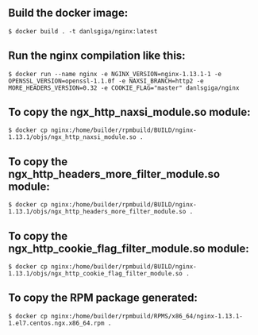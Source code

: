 ## Build the docker image:

`$ docker build . -t danlsgiga/nginx:latest`

## Run the nginx compilation like this:

`$ docker run --name nginx -e NGINX_VERSION=nginx-1.13.1-1 -e OPENSSL_VERSION=openssl-1.1.0f -e NAXSI_BRANCH=http2 -e MORE_HEADERS_VERSION=0.32 -e COOKIE_FLAG="master" danlsgiga/nginx`

## To copy the ngx_http_naxsi_module.so module:

`$ docker cp nginx:/home/builder/rpmbuild/BUILD/nginx-1.13.1/objs/ngx_http_naxsi_module.so .`

## To copy the ngx_http_headers_more_filter_module.so module:

`$ docker cp nginx:/home/builder/rpmbuild/BUILD/nginx-1.13.1/objs/ngx_http_headers_more_filter_module.so .`

## To copy the ngx_http_cookie_flag_filter_module.so module:

`$ docker cp nginx:/home/builder/rpmbuild/BUILD/nginx-1.13.1/objs/ngx_http_cookie_flag_filter_module.so .`

## To copy the RPM package generated:

`$ docker cp nginx:/home/builder/rpmbuild/RPMS/x86_64/nginx-1.13.1-1.el7.centos.ngx.x86_64.rpm .`
